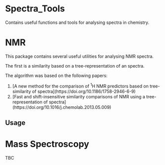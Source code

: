 # Spectra_Tools

Contains useful functions and tools for analysing spectra in chemistry.

# NMR

This package contains several useful utilities for analysing NMR spectra.

The first is a similarity based on a tree-representation of an spectra.

The algorithm was based on the following papers:

<ol>
    <li>
        [A new method for the comparison of <sup>1</sup>H NMR predictors based on tree-similarity of spectra](https://doi.org/10.1186/1758-2946-6-9)
    </li>
    <li>
        [Fast and shift-insensitive similarity comparisons of NMR using a tree-representation of spectra](https://doi.org/10.1016/j.chemolab.2013.05.009)
    </li>
</ol>

## Usage


# Mass Spectroscopy

TBC